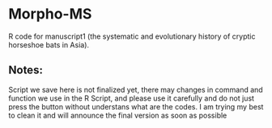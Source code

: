 # Morpho-MS
R code for manuscript1 (the systematic and evolutionary history of cryptic horseshoe bats in Asia). 

## Notes:
Script we save here is not finalized yet, there may changes in command and function we use in the R Script, and please use it carefully and do not just press the button without understans what are the codes. I am trying my best to clean it and will announce the final version as soon as possible
